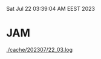 Sat Jul 22 03:39:04 AM EEST 2023
# JAM
<a href='./cache/202307/22_03.log'>./cache/202307/22_03.log</a>
